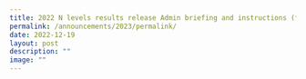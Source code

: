 ```yaml
---
title: 2022 N levels results release Admin briefing and instructions (for 2022 S4NA)
permalink: /announcements/2023/permalink/
date: 2022-12-19
layout: post
description: ""
image: ""
---
```

